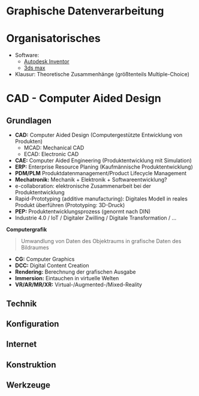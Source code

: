 <!----------
title: "Graphische Datenverarbeitung"
date: "Semester 5"
keywords: [Graphische Datenverarbeitung, GDV, CAD, CAE, CG, DHGE, Semester 5]
---------->

Graphische Datenverarbeitung
============================

<!-- md2apkg ignore-card -->

<!-- START doctoc generated TOC please keep comment here to allow auto update -->
<!-- DON'T EDIT THIS SECTION, INSTEAD RE-RUN doctoc TO UPDATE -->



<!-- END doctoc generated TOC please keep comment here to allow auto update -->

<!--newpage-->

# Organisatorisches

<!-- md2apkg ignore-card -->

- Software:
  - [Autodesk Inventor](https://www.autodesk.de/solutions/autocad-and-inventor)
  - [3ds max](https://www.autodesk.de/products/3ds-max/overview)
- Klausur: Theoretische Zusammenhänge (größtenteils Multiple-Choice)

# CAD - Computer Aided Design

## Grundlagen

- **CAD:** Computer Aided Design (Computergestützte Entwicklung von Produkten)
  - MCAD: Mechanical CAD
  - ECAD: Electronic CAD
- **CAE:** Computer Aided Engineering (Produktentwicklung mit Simulation)
- **ERP:** Enterprise Resource Planing (Kaufmännische Produktentwicklung)
- **PDM/PLM** Produktdatenmanagement/Product Lifecycle Management
- **Mechatronik:** Mechanik + Elektronik + Softwareentwicklung?
- e-collaboration: elektronische Zusammenarbeit bei der Produktentwicklung
- Rapid-Prototyping (additive manufacturing): Digitales Modell in reales Produkt überführen (Prototyping: 3D-Druck)
- **PEP:** Produktentwicklungsprozess (genormt nach DIN)
- Industrie 4.0 / IoT / Digitaler Zwilling / Digitale Transformation / ...

**Computergrafik**

> Umwandlung von Daten des Objektraums in grafische Daten des Bildraumes

- **CG:** Computer Graphics
- **DCC:** Digital Content Creation
- **Rendering:** Berechnung der grafischen Ausgabe
- **Immersion:** Eintauchen in virtuelle Welten
- **VR/AR/MR/XR:** Virtual-/Augmented-/Mixed-Reality

<!-- ziemlich viele einfache Begriffe, aber wir haben sehr viel Zeit damit verbracht (in BAckstage soll ein Glossar landen) -->

## Technik

## Konfiguration

## Internet

## Konstruktion

## Werkzeuge
